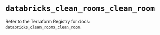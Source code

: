 # `databricks_clean_rooms_clean_room`

Refer to the Terraform Registry for docs: [`databricks_clean_rooms_clean_room`](https://registry.terraform.io/providers/databricks/databricks/1.86.0/docs/resources/clean_rooms_clean_room).
